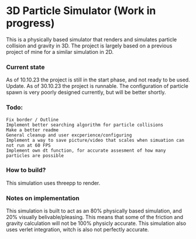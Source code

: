 # 3D Particle Simulator (Work in progress)

This is a physically based simulator that renders and simulates particle collision and gravity in 3D.
The project is largely based on a previous project of mine for a similar simulation in 2D.

### Current state
As of 10.10.23 the project is still in the start phase, and not ready to be used.
Update. As of 30.10.23 the project is runnable. The configuration of particle spawn is very poorly designed currently, but will be better shortly.

### Todo:
    Fix border / Outline
    Implement better searching algorithm for particle collisions
    Make a better readme
    General cleanup and user excperience/configuring
    Implement a way to save picture/video that scales when simuation can not run at 60 FPS
    Implement own dt function, for accurate assesment of how many particles are possible

### How to build?
This simulation uses threepp to render.

### Notes on implementation
This simulation is built to act as an 80% physically based simulation, and 20% visually belivable/pleasing. This means that some of the friction and gravity calculation will not be 100% physicly accurate. This simulation also uses verlet integration, witch is also not perfectly accurate.